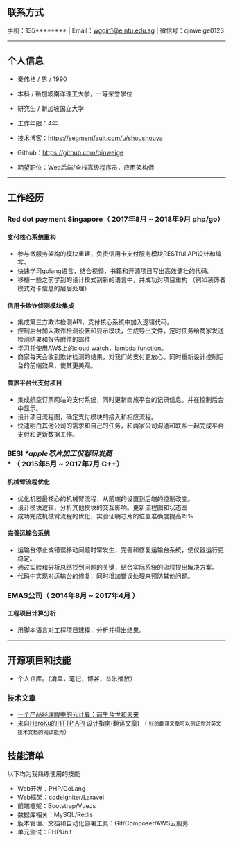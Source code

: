 
## 联系方式

手机：135********   |  Email：wgqin1@e.ntu.edu.sg | 微信号：qinweige0123

---

## 个人信息

 - 秦伟格 / 男 / 1990 
 - 本科 / 新加坡南洋理工大学，一等荣誉学位
 - 研究生 / 新加坡国立大学
 - 工作年限：4年
 - 技术博客：https://segmentfault.com/u/shoushouya 
 - Github：https://github.com/qinweige 
 
 - 期望职位：Web后端/全栈高级程序员，应用架构师

---

## 工作经历

### Red dot payment Singapore（ 2017年8月 ~ 2018年9月 php/go）

#### 支付核心系统重构 
* 参与微服务架构的模块重建，负责信用卡支付服务模块RESTful API设计和编写。  
* 快速学习golang语言，结合视频，书籍和开源项目写出高效健壮的代码。  
* 移植一些之前学到的设计模式到新的语言中，并成功对项目重构 （例如装饰者模式对卡信息的层层处理）

#### 信用卡欺诈侦测模块集成
* 集成第三方欺诈检测API，支付核心系统中加入逻辑代码。
* 控制后台加入欺诈检测设置和显示模块，生成导出文件，定时任务给商家发送检测结果和报告附件的邮件
* 学习并使用AWS上的cloud watch，lambda function。
* 商家每天会收到欺诈检测的结果，对我们的支付更放心。同时重新设计控制后台的前端效果，使其更美观。

#### 商旅平台代支付项目
* 集成航空订票网站的支付系统，同时更新商旅平台的记录信息。并在控制后台中显示。
* 设计项目流程图，确定支付模块的接入和相应流程。 
* 快速明白其他公司的需求和自己的任务，和两家公司沟通和联系一起完成平台支付和更新数据工作。
 
### BESI *\*apple芯片加工仪器研发商** （ 2015年5月 ~ 2017年7月 C++）

#### 机械臂流程优化 
* 优化机器最核心的机械臂流程，从前端的设置到后端的控制改变。
* 设计模块逻辑，分析其他模块的交互影响。更新流程图和状态图
* 成功完成机械臂流程的优化，实验证明芯片的位置准确度提高15%

#### 完善运输台系统
* 运输台停止或错误移动问题时常发生，完善和修复运输台系统，使仪器运行更稳定。
* 通过实验和分析总结找到问题的关键，结合实际系统的流程提出解决方案。
* 代码中实现对运输台的修复，同时增加错误处理来预防其他问题。

### EMAS公司（ 2014年8月 ~ 2017年4月 ）

#### 工程项目计算分析
* 用脚本语言对工程项目建模，分析并得出结果。
---

## 开源项目和技能
* 个人仓库。（清单，笔记，博客，音乐播放）

### 技术文章
- [一个产品经理眼中的云计算：前生今世和未来](http://get.jobdeer.com/706.get)
- [来自HeroKu的HTTP API 设计指南(翻译文章)](http://get.jobdeer.com/343.get) （ ```好的翻译文章可以侧证你对英文技术文档的阅读能力```）

## 技能清单
以下均为我熟练使用的技能

- Web开发：PHP/GoLang
- Web框架：codeIgniter/Laravel
- 前端框架：Bootstrap/VueJs
- 数据库相关：MySQL/Redis
- 版本管理、文档和自动化部署工具：Git/Composer/AWS云服务
- 单元测试：PHPUnit
